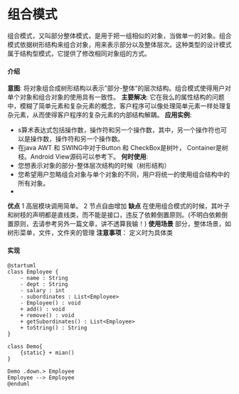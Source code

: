 # 组合模式
组合模式，又叫部分整体模式，是用于把一组相似的对象，当做单一的对象。组合模式依据树形结构来组合对象，用来表示部分以及整体层次。这种类型的设计模式属于结构型模式，它提供了修改相同对象组的方式。
#### 介绍
**意图**: 将对象组合成树形结构以表示”部分-整体“的层次结构。组合模式使得用户对单个对象和组合对象的使用具有一致性。
**主要解决**: 它在我么的属性结构的问题中，模糊了简单元素和复杂元素的概念，客户程序可以像处理简单元素一样处理复杂元素，从而使得客户程序的复杂元素的内部结构解耦。
**应用实例**: 
- s算术表达式包括操作数，操作符和另一个操作数，其中，另一个操作符也可以是操作数，操作符和另一个操作数。
- 在java AWT 和 SWING中对于Button 和 CheckBox是树叶， Container是树枝。Android View源码可以参考下。
**何时使用**: 
- 您想表示对象的部分-整体层次结构的时候（树形结构）
- 您希望用户忽略组合对象与单个对象的不同，用户将统一的使用组合结构中的所有对象。
- 
**优点**
1 高层模块调用简单。
2 节点自由增加
**缺点**
在使用组合模式的时候，其叶子和树枝的声明都是直线类，而不能是接口，违反了依赖倒置原则。(不明白依赖倒置原则，去请参考另外一篇文章，讲不透算我输！)
**使用场景** 部分，整体场景，如树形菜单，文件，文件夹的管理
**注意事项**： 定义时为具体类

#### 实现
```puml
@startuml
class Employee {
    - name : String
    - dept : String
    - salary : int
    - subordinates : List<Employee>
    - Employee() : void
    + add() : void
    + remove() : void
    + getSubordinates() : List<Employee>
    + toString() : String
}

class Demo{
    {static} + mian()
}

Demo .down.> Employee
Employee --> Employee
@enduml
```
